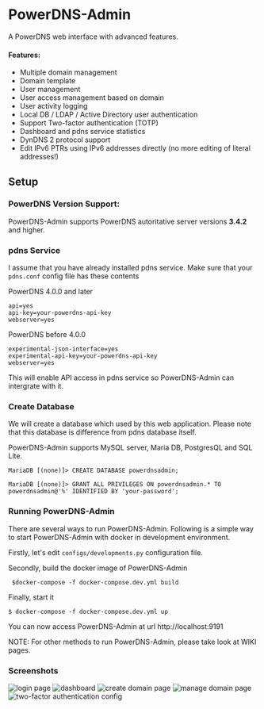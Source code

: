 # PowerDNS-Admin
A PowerDNS web interface with advanced features.

#### Features:
- Multiple domain management
- Domain template
- User management
- User access management based on domain
- User activity logging
- Local DB / LDAP / Active Directory user authentication
- Support Two-factor authentication (TOTP)
- Dashboard and pdns service statistics
- DynDNS 2 protocol support
- Edit IPv6 PTRs using IPv6 addresses directly (no more editing of literal addresses!)

## Setup

### PowerDNS Version Support:
PowerDNS-Admin supports PowerDNS autoritative server versions **3.4.2** and higher. 

### pdns Service
I assume that you have already installed pdns service. Make sure that your `pdns.conf` config file has these contents

PowerDNS 4.0.0 and later
```
api=yes
api-key=your-powerdns-api-key
webserver=yes
```

PowerDNS before 4.0.0
```
experimental-json-interface=yes
experimental-api-key=your-powerdns-api-key
webserver=yes
```

This will enable API access in pdns service so PowerDNS-Admin can intergrate with it.

### Create Database
We will create a database which used by this web application. Please note that this database is difference from pdns database itself.

PowerDNS-Admin supports MySQL server, Maria DB, PostgresQL and SQL Lite.

```
MariaDB [(none)]> CREATE DATABASE powerdnsadmin;

MariaDB [(none)]> GRANT ALL PRIVILEGES ON powerdnsadmin.* TO powerdnsadmin@'%' IDENTIFIED BY 'your-password';
```

### Running PowerDNS-Admin
There are several ways to run PowerDNS-Admin. Following is a simple way to start PowerDNS-Admin with docker in development environment.

Firstly, let's edit `configs/developments.py` configuration file.

Secondly, build the docker image of PowerDNS-Admin

``` $docker-compose -f docker-compose.dev.yml build```

Finally, start it

```$ docker-compose -f docker-compose.dev.yml up```

You can now access PowerDNS-Admin at url http://localhost:9191

NOTE: For other methods to run PowerDNS-Admin, please take look at WIKI pages.

### Screenshots
![login page](https://github.com/ngoduykhanh/PowerDNS-Admin/wiki/images/readme_screenshots/fullscreen-login.png?raw=true)
![dashboard](https://github.com/ngoduykhanh/PowerDNS-Admin/wiki/images/readme_screenshots/fullscreen-dashboard.png?raw=true)
![create domain page](https://github.com/ngoduykhanh/PowerDNS-Admin/wiki/images/readme_screenshots/fullscreen-domaincreate.png?raw=true)
![manage domain page](https://github.com/ngoduykhanh/PowerDNS-Admin/wiki/images/readme_screenshots/fullscreen-domainmanage.png?raw=true)
![two-factor authentication config](https://cloud.githubusercontent.com/assets/6447444/16111111/467f2226-33db-11e6-926a-01b4d15035d2.png)

